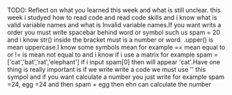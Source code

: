 TODO: Reflect on what you learned this week and what is still unclear.
this week i studyed how to read code and read code skills and i know what is valid variable names and what is Invalid variable names.If you want writs a order  you must write spacebar behind word or symbol such us spam = 20 and i know str() inside the bracket must is a number or word. .upper() is mean uppercase.I know some symbols mean for example == mean equal to or != is mean not equal to 
and i know  if i use a matrix for example spam =['cat','bat','rat','elephant'] if i input spam[0] then will appear 'cat'.Have one thing is really important is if we write write a code we must use '' this sympol and if you want calculate a number you just write for example spam =24, egg =24 and then spam + egg then ehn can calculate the number